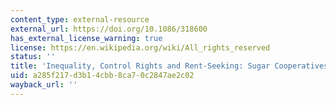 ```yaml
---
content_type: external-resource
external_url: https://doi.org/10.1086/318600
has_external_license_warning: true
license: https://en.wikipedia.org/wiki/All_rights_reserved
status: ''
title: 'Inequality, Control Rights and Rent-Seeking: Sugar Cooperatives In Maharashtra'
uid: a285f217-d3b1-4cbb-8ca7-0c2847ae2c02
wayback_url: ''
---
```

